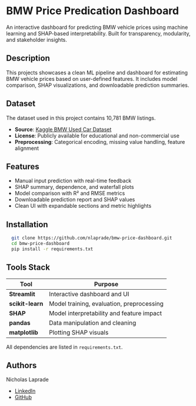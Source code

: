 
# BMW Price Predication Dashboard

An interactive dashboard for predicting BMW vehicle prices using machine learning and SHAP-based interpretability. Built for transparency, modularity, and stakeholder insights.

## Description

This projects showcases a clean ML pipeline and dashboard for estimating BMW vehicle prices based on user-defined features. It includes model comparison, SHAP visualizations, and downloadable prediction summaries.

## Dataset

The dataset used in this project contains 10,781 BMW listings.

- **Source**: [Kaggle BMW Used Car Dataset](https://www.kaggle.com/datasets/wardabilal/bmw-cars-dataset-analysis-with-visualizations)  
- **License**: Publicly available for educational and non-commercial use  
- **Preprocessing**: Categorical encoding, missing value handling, feature alignment

## Features

- Manual input prediction with real-time feedback
- SHAP summary, dependence, and waterfall plots
- Model comparison with R² and RMSE metrics
- Downloadable prediction report and SHAP values
- Clean UI with expandable sections and metric highlights

## Installation


```bash
  git clone https://github.com/nlaprade/bmw-price-dashboard.git
  cd bmw-price-dashboard
  pip install -r requirements.txt
```
    
## Tools Stack

| Tool         | Purpose                                      |
|--------------|----------------------------------------------|
| **Streamlit**| Interactive dashboard and UI                 |
| **scikit-learn** | Model training, evaluation, preprocessing |
| **SHAP**     | Model interpretability and feature impact    |
| **pandas**   | Data manipulation and cleaning               |
| **matplotlib** | Plotting SHAP visuals                      |

All dependencies are listed in `requirements.txt`.

## Authors

Nicholas Laprade 
- [LinkedIn](https://www.linkedin.com/in/nicholas-laprade/)
- [GitHub](https://github.com/nlaprade)


